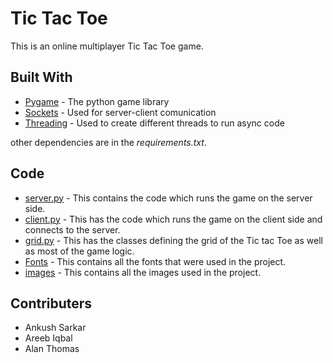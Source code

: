 # Tic Tac Toe

This is an online multiplayer Tic Tac Toe game.

## Built With

* [Pygame](https://www.pygame.org/docs/) - The python game library
* [Sockets](https://realpython.com/python-sockets/) - Used for server-client comunication
* [Threading](https://www.tutorialspoint.com/python/python_multithreading.htm) - Used to create different threads to run async code

other dependencies are in the _requirements.txt_. 


## Code
* [server.py](/server.py) - This contains the code which runs the game on the server side.
* [client.py](/client.py.py) - This has the code which runs the game on the client side and connects to the server.
* [grid.py](/grid.py.py) - This has the classes defining the grid of the Tic tac Toe as well as most of the game logic. 
* [Fonts](/Fonts) - This contains all the fonts that were used in the project.
* [images](/images) -  This contains all the images used in the project.


## Contributers

* Ankush Sarkar
* Areeb Iqbal
* Alan Thomas
